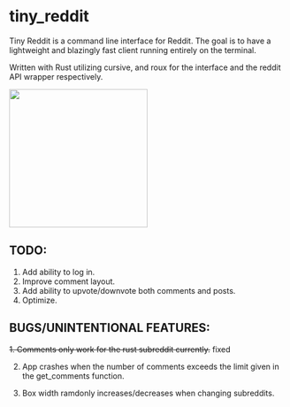 # tiny_reddit

Tiny Reddit is a command line interface for Reddit. The goal is to have a lightweight and blazingly fast client running entirely on the terminal.

Written with Rust utilizing cursive, and roux for the interface and the reddit API wrapper respectively.

<img src="https://i.imgur.com/usClEKf.gif" height="250"/>

## TODO:
1. Add ability to log in.
2. Improve comment layout.
3. Add ability to upvote/downvote both comments and posts.
4. Optimize.

## BUGS/UNINTENTIONAL FEATURES:
~~1. Comments only work for the rust subreddit currently.~~ fixed

2. App crashes when the number of comments exceeds the limit given in the get_comments function.

3. Box width ramdonly increases/decreases when changing subreddits.
